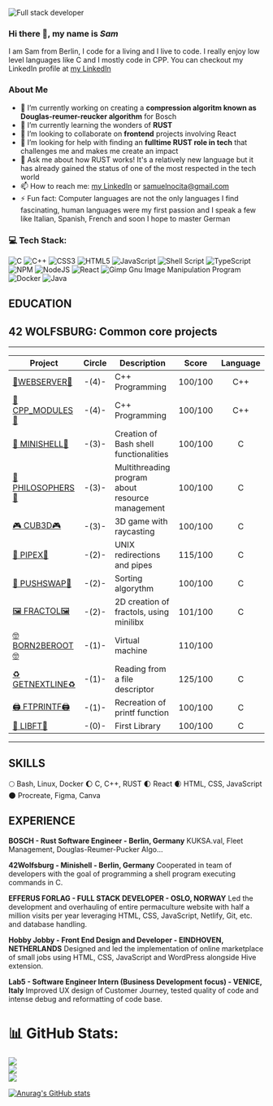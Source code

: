 ![*Full stack developer*](https://github.com/noci0001/noci0001/assets/79120220/73d4cda4-8371-4ad3-9bbb-8d556b8b33d7)
### Hi there 👋, my name is *Sam*
I am Sam from Berlin, I code for a living and I live to code. I really enjoy low level languages like C and I mostly code in CPP. 
You can checkout my LinkedIn profile at [my LinkedIn](https://linkedin.com/in/samuelnocita)
### About Me
- 🔭 I’m currently working on creating a **compression algoritm known as Douglas-reumer-reucker algorithm** for Bosch
- 🌱 I’m currently learning the wonders of **RUST** 
- 👯 I’m looking to collaborate on **frontend** projects involving React 
- 🤔 I’m looking for help with finding an **fulltime RUST role in tech** that challenges me and makes me create an impact 
- 💬 Ask me about how RUST works! It's a relatively new language but it has already gained the status of one of the most respected in the tech world 
- 📫 How to reach me: [my LinkedIn](https://linkedin.com/in/samuelnocita) or [samuelnocita@gmail.com](mailto:samuelnocita@gmail.com)
- ⚡ Fun fact: Computer languages are not the only languages I find fascinating, human languages were my first passion and I speak a few like Italian, Spanish, French and soon I hope to master German

### 💻 Tech Stack:
![C](https://img.shields.io/badge/c-%2300599C.svg?style=for-the-badge&logo=c&logoColor=white) ![C++](https://img.shields.io/badge/c++-%2300599C.svg?style=for-the-badge&logo=c%2B%2B&logoColor=white) ![CSS3](https://img.shields.io/badge/css3-%231572B6.svg?style=for-the-badge&logo=css3&logoColor=white) ![HTML5](https://img.shields.io/badge/html5-%23E34F26.svg?style=for-the-badge&logo=html5&logoColor=white) ![JavaScript](https://img.shields.io/badge/javascript-%23323330.svg?style=for-the-badge&logo=javascript&logoColor=%23F7DF1E) ![Shell Script](https://img.shields.io/badge/shell_script-%23121011.svg?style=for-the-badge&logo=gnu-bash&logoColor=white) ![TypeScript](https://img.shields.io/badge/typescript-%23007ACC.svg?style=for-the-badge&logo=typescript&logoColor=white) ![NPM](https://img.shields.io/badge/NPM-%23000000.svg?style=for-the-badge&logo=npm&logoColor=white) ![NodeJS](https://img.shields.io/badge/node.js-6DA55F?style=for-the-badge&logo=node.js&logoColor=white) ![React](https://img.shields.io/badge/react-%2320232a.svg?style=for-the-badge&logo=react&logoColor=%2361DAFB) ![Gimp Gnu Image Manipulation Program](https://img.shields.io/badge/Gimp-657D8B?style=for-the-badge&logo=gimp&logoColor=FFFFFF) ![Docker](https://img.shields.io/badge/docker-%230db7ed.svg?style=for-the-badge&logo=docker&logoColor=white) ![Java](https://img.shields.io/badge/java-%23ED8B00.svg?style=for-the-badge&logo=openjdk&logoColor=white)

## EDUCATION

<h2 align="left">42 WOLFSBURG: Common core projects</h2>

___


| Project| Circle  | Description     | Score    | Language |
|--------|:-------:|-----------------|:--------:|:--------:|
|[🤩WEBSERVER🤩](https://github.com/noci0001/42_Webserv)|-(4)-|C++ Programming|100/100|C++|
|[🤖CPP_MODULES🤖](https://github.com/noci0001/Object-Oriented-Practice)|-(4)-|C++ Programming|100/100|C++|
|[🐚 MINISHELL🐚](https://github.com/noci0001/42_Minishell)|-(3)-|Creation of Bash shell functionalities|100/100|C|
|[🤔 PHILOSOPHERS🤔](https://github.com/noci0001/42_philosophers)|-(3)-|Multithreading program about resource management|100/100|C|
|[🎮 CUB3D🎮]((https://github.com/thedatab0y/cub3D))|-(3)-|3D game with raycasting|100/100|C|
|[🦄 PIPEX🦄](https://github.com/noci0001/42_Pipex)|-(2)-|UNIX redirections and pipes| 115/100| C|
|[🧮 PUSHSWAP🧮](https://github.com/noci0001/)|-(2)-|Sorting algorythm|100/100|C|
|[🖼️ FRACTOL🖼️](https://github.com/noci0001/42_FRACTOL)|-(2)-|2D creation of fractols, using minilibx|101/100|C|
|[🤓 BORN2BEROOT🤓](https://github.com/noci0001)|-(1)-|Virtual machine|110/100||
|[♻️ GETNEXTLINE♻️](https://github.com/noci0001)|-(1)-|Reading from a file descriptor|125/100|C|
|[🖨️ FTPRINTF🖨️](https://github.com/noci0001)|-(1)-|Recreation of printf function|100/100|C|
|[📖 LIBFT📖](https://github.com/noci0001/42_Libft)|-(0)-|First Library|100/100|C|

___

## SKILLS

🌕 Bash, Linux, Docker
🌔 C, C++, RUST
🌓 React
🌒 HTML, CSS, JavaScript
🌑 Procreate, Figma, Canva

## EXPERIENCE

**BOSCH - Rust Software Engineer - Berlin, Germany**
KUKSA.val, Fleet Management, Douglas-Reumer-Pucker Algo...

**42Wolfsburg - Minishell - Berlin, Germany**
Cooperated in team of developers with the goal of programming a shell program executing commands in C.

**EFFERUS FORLAG - FULL STACK DEVELOPER - OSLO, NORWAY**
Led the development and overhauling of entire permaculture website with half a million visits per year leveraging HTML, CSS, JavaScript, Netlify, Git, etc. and database handling.

**Hobby Jobby - Front End Design and Developer - EINDHOVEN, NETHERLANDS**
Designed and led the implementation of online marketplace of small jobs using HTML, CSS, JavaScript and WordPress alongside Hive extension.

**Lab5 - Software Engineer Intern (Business Development focus) - VENICE, Italy**
Improved UX design of Customer Journey, tested quality of code and intense debug and reformatting of code base.

# 📊 GitHub Stats:
![](https://github-readme-stats.vercel.app/api?username=noci0001&theme=dark&hide_border=false&include_all_commits=false&count_private=false)<br/>
![](https://github-readme-streak-stats.herokuapp.com/?user=noci0001&theme=dark&hide_border=false)<br/>
![](https://github-readme-stats.vercel.app/api/top-langs/?username=noci0001&theme=dark&hide_border=false&include_all_commits=false&count_private=false&layout=compact)

[![Anurag's GitHub stats](https://github-readme-stats.vercel.app/api?username=noci0001)](https://github.com/anuraghazra/github-readme-stats)
